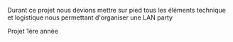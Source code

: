 Durant ce projet nous devions mettre sur pied tous les éléments technique et logistique nous permettant d'organiser une LAN party

Projet 1ère année
